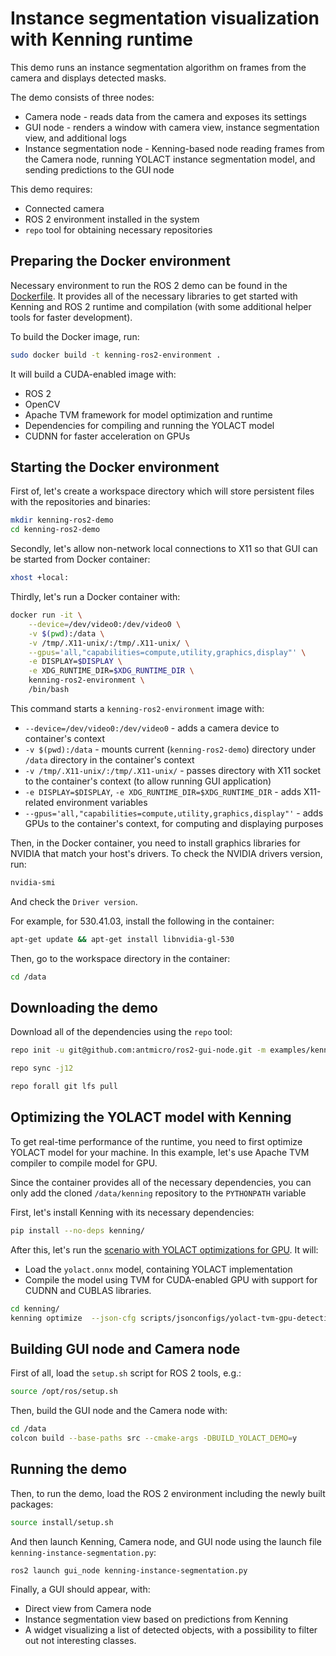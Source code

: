 # Instance segmentation visualization with Kenning runtime

This demo runs an instance segmentation algorithm on frames from the camera and displays detected masks.

The demo consists of three nodes:

* Camera node - reads data from the camera and exposes its settings
* GUI node - renders a window with camera view, instance segmentation view, and additional logs
* Instance segmentation node - Kenning-based node reading frames from the Camera node, running YOLACT instance segmentation model, and sending predictions to the GUI node

This demo requires:

* Connected camera
* ROS 2 environment installed in the system
* `repo` tool for obtaining necessary repositories

## Preparing the Docker environment

Necessary environment to run the ROS 2 demo can be found in the [Dockerfile](./Dockerfile).
It provides all of the necessary libraries to get started with Kenning and ROS 2 runtime and compilation (with some additional helper tools for faster development).

To build the Docker image, run:

```bash
sudo docker build -t kenning-ros2-environment .
```

It will build a CUDA-enabled image with:

* ROS 2
* OpenCV
* Apache TVM framework for model optimization and runtime
* Dependencies for compiling and running the YOLACT model
* CUDNN for faster acceleration on GPUs

## Starting the Docker environment

First of, let's create a workspace directory which will store persistent files with the repositories and binaries:

```bash
mkdir kenning-ros2-demo
cd kenning-ros2-demo
```

Secondly, let's allow non-network local connections to X11 so that GUI can be started from Docker container:

```bash
xhost +local:
```

Thirdly, let's run a Docker container with:

```bash
docker run -it \
    --device=/dev/video0:/dev/video0 \
    -v $(pwd):/data \
    -v /tmp/.X11-unix/:/tmp/.X11-unix/ \
    --gpus='all,"capabilities=compute,utility,graphics,display"' \
    -e DISPLAY=$DISPLAY \
    -e XDG_RUNTIME_DIR=$XDG_RUNTIME_DIR \
    kenning-ros2-environment \
    /bin/bash
```

This command starts a `kenning-ros2-environment` image with:

* `--device=/dev/video0:/dev/video0` - adds a camera device to container's context
* `-v $(pwd):/data` - mounts current (`kenning-ros2-demo`) directory under `/data` directory in the container's context
* `-v /tmp/.X11-unix/:/tmp/.X11-unix/` - passes directory with X11 socket to the container's context (to allow running GUI application)
* `-e DISPLAY=$DISPLAY`, `-e XDG_RUNTIME_DIR=$XDG_RUNTIME_DIR` - adds X11-related environment variables
* `--gpus='all,"capabilities=compute,utility,graphics,display"'` - adds GPUs to the container's context, for computing and displaying purposes

Then, in the Docker container, you need to install graphics libraries for NVIDIA that match your host's drivers.
To check the NVIDIA drivers version, run:

```bash
nvidia-smi
```

And check the `Driver version`.

For example, for 530.41.03, install the following in the container:

```bash
apt-get update && apt-get install libnvidia-gl-530
```

Then, go to the workspace directory in the container:

```bash
cd /data
```

## Downloading the demo

Download all of the dependencies using the `repo` tool:

```bash
repo init -u git@github.com:antmicro/ros2-gui-node.git -m examples/kenning-instance-segmentation/manifest.xml

repo sync -j12

repo forall git lfs pull
```

## Optimizing the YOLACT model with Kenning

To get real-time performance of the runtime, you need to first optimize YOLACT model for your machine.
In this example, let's use Apache TVM compiler to compile model for GPU.

Since the container provides all of the necessary dependencies, you can only add the cloned `/data/kenning` repository to the `PYTHONPATH` variable

First, let's install Kenning with its necessary dependencies:

```bash
pip install --no-deps kenning/
```

After this, let's run the [scenario with YOLACT optimizations for GPU](https://github.com/antmicro/kenning/blob/main/scripts/jsonconfigs/yolact-tvm-gpu-detection.json).
It will:

* Load the `yolact.onnx` model, containing YOLACT implementation
* Compile the model using TVM for CUDA-enabled GPU with support for CUDNN and CUBLAS libraries.

```bash
cd kenning/
kenning optimize  --json-cfg scripts/jsonconfigs/yolact-tvm-gpu-detection.json --verbosity INFO
```

## Building GUI node and Camera node

First of all, load the `setup.sh` script for ROS 2 tools, e.g.:

```bash
source /opt/ros/setup.sh
```

Then, build the GUI node and the Camera node with:

```bash
cd /data
colcon build --base-paths src --cmake-args -DBUILD_YOLACT_DEMO=y
```

## Running the demo

Then, to run the demo, load the ROS 2 environment including the newly built packages:

```bash
source install/setup.sh
```

And then launch Kenning, Camera node, and GUI node using the launch file `kenning-instance-segmentation.py`:

```bash
ros2 launch gui_node kenning-instance-segmentation.py
```

Finally, a GUI should appear, with:

* Direct view from Camera node
* Instance segmentation view based on predictions from Kenning
* A widget visualizing a list of detected objects, with a possibility to filter out not interesting classes.
